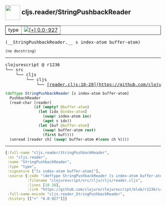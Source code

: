 ## <img width="48px" valign="middle" src="http://i.imgur.com/Hi20huC.png"> cljs.reader/StringPushbackReader

 <table border="1">
<tr>
<td>type</td>
<td><a href="https://github.com/cljsinfo/api-refs/tree/0.0-927"><img valign="middle" alt="[+] 0.0-927" src="https://img.shields.io/badge/+-0.0--927-lightgrey.svg"></a> </td>
</tr>
</table>

 <samp>
(__StringPushbackReader.__ s index-atom buffer-atom)<br>
</samp>

```
(no docstring)
```

---

 <pre>
clojurescript @ r1236
└── src
    └── cljs
        └── cljs
            └── <ins>[reader.cljs:18-28](https://github.com/clojure/clojurescript/blob/r1236/src/cljs/cljs/reader.cljs#L18-L28)</ins>
</pre>

```clj
(deftype StringPushbackReader [s index-atom buffer-atom]
  PushbackReader
  (read-char [reader]
             (if (empty? @buffer-atom)
               (let [idx @index-atom]
                 (swap! index-atom inc)
                 (aget s idx))
               (let [buf @buffer-atom]
                 (swap! buffer-atom rest)
                 (first buf))))
  (unread [reader ch] (swap! buffer-atom #(cons ch %))))
```


---

```clj
{:full-name "cljs.reader/StringPushbackReader",
 :ns "cljs.reader",
 :name "StringPushbackReader",
 :type "type",
 :signature ["[s index-atom buffer-atom]"],
 :source {:code "(deftype StringPushbackReader [s index-atom buffer-atom]\n  PushbackReader\n  (read-char [reader]\n             (if (empty? @buffer-atom)\n               (let [idx @index-atom]\n                 (swap! index-atom inc)\n                 (aget s idx))\n               (let [buf @buffer-atom]\n                 (swap! buffer-atom rest)\n                 (first buf))))\n  (unread [reader ch] (swap! buffer-atom #(cons ch %))))",
          :filename "clojurescript/src/cljs/cljs/reader.cljs",
          :lines [18 28],
          :link "https://github.com/clojure/clojurescript/blob/r1236/src/cljs/cljs/reader.cljs#L18-L28"},
 :full-name-encode "cljs.reader_StringPushbackReader",
 :history [["+" "0.0-927"]]}

```
